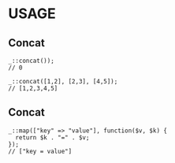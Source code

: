 # USAGE

## Concat
```
_::concat());
// 0

_::concat([1,2], [2,3], [4,5]);
// [1,2,3,4,5]
```

## Concat
```
_::map(["key" => "value"], function($v, $k) {
  return $k . "=" . $v;
});
// ["key = value"]
```
